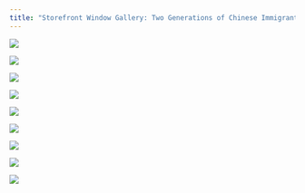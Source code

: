 ```yaml
---
title: "Storefront Window Gallery: Two Generations of Chinese Immigrants (03.23.2022)"
---
```


![](https://res.cloudinary.com/dhngj18do/image/upload/f_auto,q_auto/v1/images/Wechat%20Image_20220528001403)

![](https://res.cloudinary.com/dhngj18do/image/upload/f_auto,q_auto/v1/images/Wechat%20Image_20220528001449)

![](https://res.cloudinary.com/dhngj18do/image/upload/f_auto,q_auto/v1/images/Wechat%20Image_20220528001530)

![](https://res.cloudinary.com/dhngj18do/image/upload/f_auto,q_auto/v1/images/Wechat%20Image_20220323194400)

![](https://res.cloudinary.com/dhngj18do/image/upload/f_auto,q_auto/v1/images/Wechat%20Image_20220323194417)

![](https://res.cloudinary.com/dhngj18do/image/upload/f_auto,q_auto/v1/images/Wechat%20Image_20220323194422)

![](https://res.cloudinary.com/dhngj18do/image/upload/f_auto,q_auto/v1/images/Wechat%20Image_20220323194429)

![](https://res.cloudinary.com/dhngj18do/image/upload/f_auto,q_auto/v1/images/Wechat%20Image_20220323194434)

![](https://res.cloudinary.com/dhngj18do/image/upload/f_auto,q_auto/v1/images/Wechat%20Image_20220528001317)
